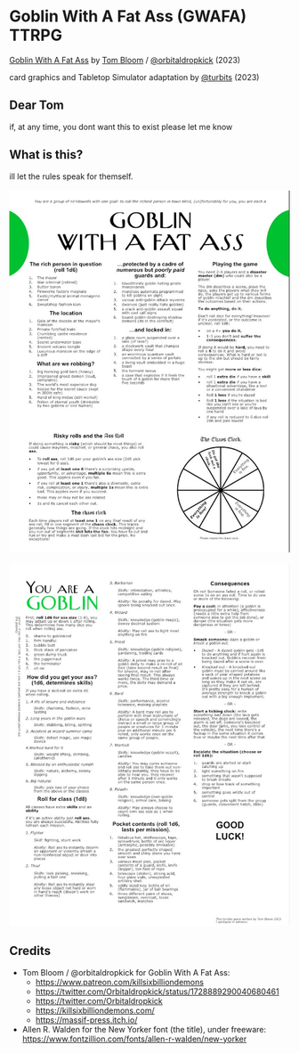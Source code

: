 # Goblin With A Fat Ass (GWAFA) TTRPG
[Goblin With A Fat Ass](https://twitter.com/Orbitaldropkick/status/1728889290040680461) by [Tom Bloom](https://www.patreon.com/killsixbilliondemons) / [@orbitaldropkick](https://twitter.com/Orbitaldropkick) (2023)

card graphics and Tabletop Simulator adaptation by [@turbits](https://turbits.sh) (2023)

## Dear Tom
if, at any time, you dont want this to exist please let me know

## What is this?
ill let the rules speak for themself.
<br/>
<br/>
![](/literature/gwafa_rule_1.jpeg)
<br/>
<br/>
![](/literature/gwafa_rule_2.jpeg)

## Credits
- Tom Bloom / @orbitaldropkick for Goblin With A Fat Ass:
    - https://www.patreon.com/killsixbilliondemons
    - https://twitter.com/Orbitaldropkick/status/1728889290040680461
    - https://twitter.com/Orbitaldropkick
    - https://killsixbilliondemons.com/
    - https://massif-press.itch.io/
- Allen R. Walden for the New Yorker font (the title), under freeware: https://www.fontzillion.com/fonts/allen-r-walden/new-yorker

